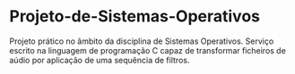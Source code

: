 # Projeto-de-Sistemas-Operativos
Projeto prático no âmbito da disciplina de Sistemas Operativos. Serviço escrito na linguagem de programação C capaz de transformar ficheiros de aúdio por aplicação de uma sequência de filtros.
